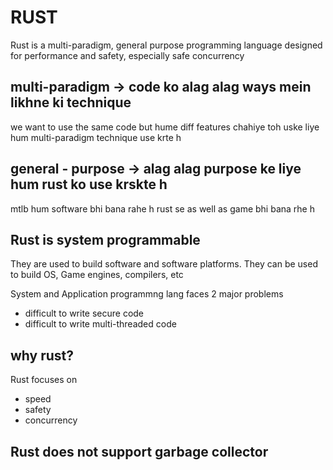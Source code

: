 # RUST
 
 Rust is a multi-paradigm, general purpose programming language designed for performance and safety, especially safe concurrency

 ## multi-paradigm -> code ko alag alag ways mein likhne ki technique
 we want to use the same code but hume diff features chahiye toh uske liye hum multi-paradigm technique use krte h

 ## general - purpose -> alag alag purpose ke liye hum rust ko use krskte h
 mtlb hum software bhi bana rahe h rust se as well as game bhi bana rhe h 

 ## Rust is system programmable
 They are used to build software and software platforms. They can be used to build OS, Game engines, compilers, etc

 System and Application programmng lang faces 2 major problems
 - difficult to write secure code
 - difficult to write multi-threaded code


 ## why rust?
 Rust focuses on
 - speed
 - safety
 - concurrency


 ## Rust does not support garbage collector


